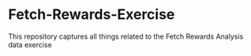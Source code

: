 # Fetch-Rewards-Exercise
This repository captures all things related to the Fetch Rewards Analysis data exercise

